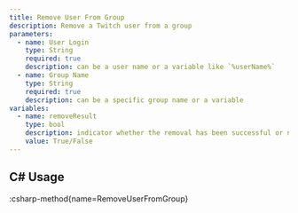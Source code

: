 ```yaml
---
title: Remove User From Group
description: Remove a Twitch user from a group
parameters:
  - name: User Login
    type: String
    required: true
    description: can be a user name or a variable like `%userName%`
  - name: Group Name
    type: String
    required: true
    description: can be a specific group name or a variable
variables:
  - name: removeResult
    type: bool
    description: indicator whether the removal has been successful or not
    value: True/False
---
```


## C# Usage
:csharp-method{name=RemoveUserFromGroup}
